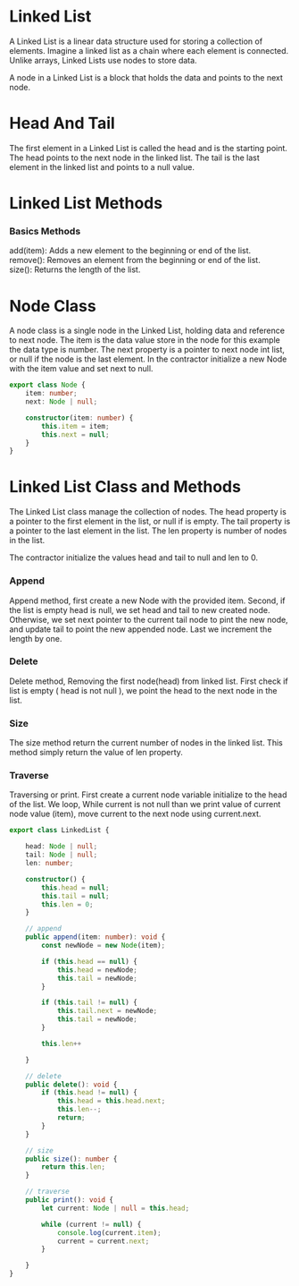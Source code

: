 # Linked List
A Linked List is a linear data structure used for storing a collection of elements. Imagine a linked list as a chain where each element is connected. Unlike arrays, 
Linked Lists use nodes to store data.

A node in a Linked List is a block that holds the data and points to the next node.

# Head And Tail
The first element in a Linked List is called the head and is the starting point. The head points to the next node in the linked list.
The tail is the last element in the linked list and points to a null value.

# Linked List Methods

### Basics Methods
add(item): 
Adds a new element to the beginning or end of the list.\
remove(): 
Removes an element from the beginning or end of the list.\
size():
Returns the length of the list.

# Node Class
A node class is a single node  in the Linked List, holding data and reference to next node.
The item is the data value store in the node for this example the data type is number. The next property  is a pointer to next node int list, or null if the node is the last element.
In the contractor initialize a new Node with the item value and set next to null.

```typescript
export class Node {
    item: number;
    next: Node | null;

    constructor(item: number) {
        this.item = item;
        this.next = null;
    }
}
```

# Linked List Class and Methods
The Linked List class manage the collection of nodes.
The head property is a pointer to the first element in the list, or null if is empty.
The tail property is a pointer to the last element in the list.
The len property is number of nodes in the list.

The contractor initialize the values head and tail to null and len to 0.

### Append
Append method, first create a new Node with the provided item.
Second, if the list is empty head is null, we set head and tail to new created node.
Otherwise, we set next pointer to the current tail node to pint the new node, and update tail to point the new appended node. Last we increment the length by one.

### Delete
Delete method, Removing the first node(head) from linked list.
First check if list is empty ( head is not null ), we point the head to the next node in the list.

### Size
The size method return the current number of nodes in the linked list. This method simply return the value of len property.

### Traverse 
Traversing or print. First create a current node variable initialize to the head of the list.
We loop, While current is not null than we print value of current node value (item), move current to the next node using current.next.
```typescript
export class LinkedList {

    head: Node | null;
    tail: Node | null;
    len: number;

    constructor() {
        this.head = null;
        this.tail = null;
        this.len = 0;
    }

    // append
    public append(item: number): void {
        const newNode = new Node(item);

        if (this.head == null) {
            this.head = newNode;
            this.tail = newNode;
        }

        if (this.tail != null) {
            this.tail.next = newNode;
            this.tail = newNode;
        }

        this.len++

    }

    // delete
    public delete(): void {
        if (this.head != null) {
            this.head = this.head.next;
            this.len--;
            return;
        }
    }

    // size
    public size(): number {
        return this.len;
    }

    // traverse
    public print(): void {
        let current: Node | null = this.head;

        while (current != null) {
            console.log(current.item);
            current = current.next;
        }

    }
}
```